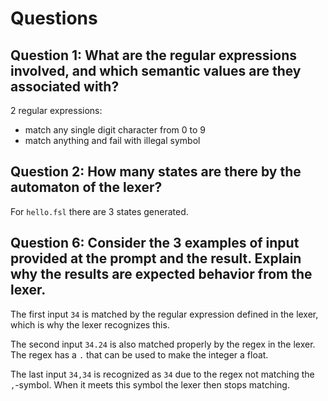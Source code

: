 # Questions

## Question 1: What are the regular expressions involved, and which semantic values are they associated with?

2 regular expressions:

- match any single digit character from 0 to 9
- match anything and fail with illegal symbol

## Question 2: How many states are there by the automaton of the lexer?

For `hello.fsl` there are 3 states generated.

## Question 6: Consider the 3 examples of input provided at the prompt and the result. Explain why the results are expected behavior from the lexer.

The first input `34` is matched by the regular expression defined in the lexer, which is why the lexer recognizes this.

The second input `34.24` is also matched properly by the regex in the lexer. The regex has a `.` that can be used to make the integer a float.

The last input `34,34` is recognized as `34` due to the regex not matching the `,`-symbol. When it meets this symbol the lexer then stops matching.
